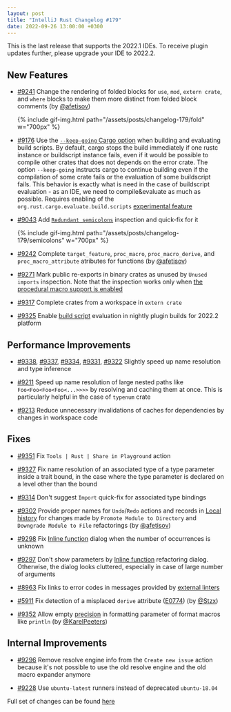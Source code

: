 ```yaml
---
layout: post
title: "IntelliJ Rust Changelog #179"
date: 2022-09-26 13:00:00 +0300
---
```


This is the last release that supports the 2022.1 IDEs. To receive plugin updates further, please upgrade your IDE to 2022.2.

## New Features

* [#9241] Change the rendering of folded blocks for `use`, `mod`, `extern crate`, and `where` blocks to make them more distinct from folded block comments (by [@afetisov])

  {% include gif-img.html path="/assets/posts/changelog-179/fold" w="700px" %}

* [#9176] Use the [`--keep-going` Cargo option](https://doc.rust-lang.org/nightly/cargo/reference/unstable.html#keep-going) when building and evaluating build scripts. By default, cargo stops the build immediately if one rustc instance or buildscript instance fails, even if it would be possible to compile other crates that does not depends on the error crate. The option `--keep-going` instructs cargo to continue building even if the compilation of some crate fails or the evaluation of some buildscript fails. This behavior is exactly what is need in the case of buildscript evaluation - as an IDE, we need to compile&evaluate as much as possible. Requires enabling of the `org.rust.cargo.evaluate.build.scripts` [experimental feature][experimental features]

* [#9043] Add [`Redundant semicolons`](https://doc.rust-lang.org/rustc/lints/listing/warn-by-default.html#redundant-semicolons) inspection and quick-fix for it

  {% include gif-img.html path="/assets/posts/changelog-179/semicolons" w="700px" %}

* [#9242] Complete `target_feature`, `proc_macro`, `proc_macro_derive`, and `proc_macro_attribute` atributes for functions (by [@afetisov])

* [#9271] Mark public re-exports in binary crates as unused by `Unused imports` inspection. Note that the inspection works only when [the procedural macro support is enabled](https://github.com/intellij-rust/intellij-rust/issues/6908)

* [#9317] Complete crates from a workspace in `extern crate`

* [#9325] Enable [build script](https://doc.rust-lang.org/cargo/reference/build-scripts.html) evaluation in nightly plugin builds for 2022.2 platform

## Performance Improvements

* [#9338], [#9337], [#9334], [#9331], [#9322] Slightly speed up name resolution and type inference

* [#9211] Speed up name resolution of large nested paths like `Foo<Foo<Foo<Foo<...>>>>` by resolving and caching them at once. This is particularly helpful in the case of `typenum` crate

* [#9213] Reduce unnecessary invalidations of caches for dependencies by changes in workspace code

## Fixes

* [#9351] Fix `Tools | Rust | Share in Playground` action

* [#9327] Fix name resolution of an associated type of a type parameter inside a trait bound, in the case where the type parameter is declared on a level other than the bound

* [#9314] Don't suggest `Import` quick-fix for associated type bindings

* [#9302] Provide proper names for `Undo`/`Redo` actions and records in [Local history](https://www.jetbrains.com/help/idea/local-history.html) for changes made by `Promote Module to Directory` and `Downgrade Module to File` refactorings (by [@afetisov])

* [#9298] Fix [Inline function](https://plugins.jetbrains.com/plugin/8182-rust/docs/rust-refactorings.html#extractmethod-refactoring) dialog when the number of occurrences is unknown

* [#9297] Don't show parameters by [Inline function](https://plugins.jetbrains.com/plugin/8182-rust/docs/rust-refactorings.html#extractmethod-refactoring) refactoring dialog. Otherwise, the dialog looks cluttered, especially in case of large number of arguments

* [#8963] Fix links to error codes in messages provided by [external linters](https://plugins.jetbrains.com/plugin/8182-rust/docs/rust-code-analysis.html#external-linters)

* [#5911] Fix detection of a misplaced `derive` attribute ([E0774](https://doc.rust-lang.org/error-index.html#E0774)) (by [@Stzx])

* [#9352] Allow empty [precision](https://doc.rust-lang.org/std/fmt/#precision) in formatting parameter of format macros like `println` (by [@KarelPeeters])

## Internal Improvements

* [#9296] Remove resolve engine info from the `Create new issue` action because it's not possible to use the old resolve engine and the old macro expander anymore

* [#9228] Use `ubuntu-latest` runners instead of deprecated `ubuntu-18.04`

Full set of changes can be found [here](https://github.com/intellij-rust/intellij-rust/milestone/88?closed=1)

[@KarelPeeters]: https://github.com/KarelPeeters
[@Kobzol]: https://github.com/Kobzol
[@Stzx]: https://github.com/Stzx
[@afetisov]: https://github.com/afetisov

[#5911]: https://github.com/intellij-rust/intellij-rust/pull/5911
[#8963]: https://github.com/intellij-rust/intellij-rust/pull/8963
[#9043]: https://github.com/intellij-rust/intellij-rust/pull/9043
[#9176]: https://github.com/intellij-rust/intellij-rust/pull/9176
[#9211]: https://github.com/intellij-rust/intellij-rust/pull/9211
[#9213]: https://github.com/intellij-rust/intellij-rust/pull/9213
[#9228]: https://github.com/intellij-rust/intellij-rust/pull/9228
[#9241]: https://github.com/intellij-rust/intellij-rust/pull/9241
[#9242]: https://github.com/intellij-rust/intellij-rust/pull/9242
[#9271]: https://github.com/intellij-rust/intellij-rust/pull/9271
[#9296]: https://github.com/intellij-rust/intellij-rust/pull/9296
[#9297]: https://github.com/intellij-rust/intellij-rust/pull/9297
[#9298]: https://github.com/intellij-rust/intellij-rust/pull/9298
[#9302]: https://github.com/intellij-rust/intellij-rust/pull/9302
[#9314]: https://github.com/intellij-rust/intellij-rust/pull/9314
[#9317]: https://github.com/intellij-rust/intellij-rust/pull/9317
[#9322]: https://github.com/intellij-rust/intellij-rust/pull/9322
[#9325]: https://github.com/intellij-rust/intellij-rust/pull/9325
[#9327]: https://github.com/intellij-rust/intellij-rust/pull/9327
[#9331]: https://github.com/intellij-rust/intellij-rust/pull/9331
[#9334]: https://github.com/intellij-rust/intellij-rust/pull/9334
[#9337]: https://github.com/intellij-rust/intellij-rust/pull/9337
[#9338]: https://github.com/intellij-rust/intellij-rust/pull/9338
[#9351]: https://github.com/intellij-rust/intellij-rust/pull/9351
[#9352]: https://github.com/intellij-rust/intellij-rust/pull/9352

[experimental features]: https://plugins.jetbrains.com/plugin/8182-rust/docs/rust-faq.html#experimental-features